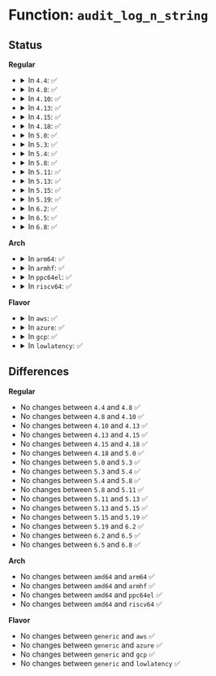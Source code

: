# Function: <code>audit_log_n_string</code>

## Status
<b>Regular</b>
<ul>
<li>
<details>
<summary>In <code>4.4</code>: ✅</summary>

```c
void audit_log_n_string(struct audit_buffer *ab, const char *string, size_t slen);
```

**Collision:** Unique Global

**Inline:** No

**Transformation:** False

**Instances:**

```
In kernel/audit.c (ffffffff81121f50)
Location: kernel/audit.c:1550
Inline: False
Direct callers:
  - kernel/audit.c:audit_log_n_untrustedstring
  - kernel/audit.c:audit_log_d_path
  - kernel/audit.c:audit_log_d_path
  - kernel/auditsc.c:audit_log_exit
  - kernel/audit_fsnotify.c:audit_mark_handle_event
  - kernel/audit_tree.c:kill_rules
  - security/apparmor/audit.c:audit_pre
  - security/apparmor/audit.c:audit_pre
  - security/apparmor/audit.c:audit_pre
  - security/apparmor/file.c:audit_file_mask
  - security/apparmor/label.c:aa_label_xaudit
  - security/apparmor/net.c:audit_net_cb
  - security/apparmor/net.c:audit_net_cb
  - security/integrity/integrity_audit.c:integrity_audit_msg
  - security/integrity/integrity_audit.c:integrity_audit_msg
```
**Symbols:**

```
ffffffff81121f50-ffffffff8112205b: audit_log_n_string (STB_GLOBAL)
```
</details>
</li>
<li>
<details>
<summary>In <code>4.8</code>: ✅</summary>

```c
void audit_log_n_string(struct audit_buffer *ab, const char *string, size_t slen);
```

**Collision:** Unique Global

**Inline:** No

**Transformation:** False

**Instances:**

```
In kernel/audit.c (ffffffff81129ea0)
Location: kernel/audit.c:1561
Inline: False
Direct callers:
  - kernel/audit.c:audit_log_d_path
  - kernel/audit.c:audit_log_d_path
  - kernel/audit.c:audit_log_n_untrustedstring
  - kernel/auditsc.c:audit_log_execve_info
  - kernel/audit_fsnotify.c:audit_mark_handle_event
  - kernel/audit_tree.c:kill_rules
  - security/apparmor/audit.c:audit_pre
  - security/apparmor/audit.c:audit_pre
  - security/apparmor/audit.c:audit_pre
  - security/apparmor/file.c:audit_file_mask
  - security/apparmor/label.c:aa_label_xaudit
  - security/apparmor/net.c:audit_net_cb
  - security/apparmor/net.c:audit_net_cb
  - security/integrity/integrity_audit.c:integrity_audit_msg
  - security/integrity/integrity_audit.c:integrity_audit_msg
```
**Symbols:**

```
ffffffff81129ea0-ffffffff81129fad: audit_log_n_string (STB_GLOBAL)
```
</details>
</li>
<li>
<details>
<summary>In <code>4.10</code>: ✅</summary>

```c
void audit_log_n_string(struct audit_buffer *ab, const char *string, size_t slen);
```

**Collision:** Unique Global

**Inline:** No

**Transformation:** False

**Instances:**

```
In kernel/audit.c (ffffffff81133bc0)
Location: kernel/audit.c:1700
Inline: False
Direct callers:
  - kernel/audit.c:audit_log_d_path
  - kernel/audit.c:audit_log_d_path
  - kernel/audit.c:audit_log_n_untrustedstring
  - kernel/auditsc.c:audit_log_execve_info
  - security/apparmor/audit.c:audit_pre
  - security/apparmor/audit.c:audit_pre
  - security/apparmor/audit.c:audit_pre
  - security/apparmor/file.c:audit_file_mask
  - security/apparmor/label.c:aa_label_xaudit
  - security/apparmor/net.c:audit_net_cb
  - security/apparmor/net.c:audit_net_cb
  - security/integrity/integrity_audit.c:integrity_audit_msg
  - security/integrity/integrity_audit.c:integrity_audit_msg
```
**Symbols:**

```
ffffffff81133bc0-ffffffff81133ccd: audit_log_n_string (STB_GLOBAL)
```
</details>
</li>
<li>
<details>
<summary>In <code>4.13</code>: ✅</summary>

```c
void audit_log_n_string(struct audit_buffer *ab, const char *string, size_t slen);
```

**Collision:** Unique Global

**Inline:** No

**Transformation:** False

**Instances:**

```
In kernel/audit.c (ffffffff81135090)
Location: kernel/audit.c:1879
Inline: False
Direct callers:
  - kernel/audit.c:audit_log_d_path
  - kernel/audit.c:audit_log_d_path
  - kernel/audit.c:audit_log_n_untrustedstring
  - kernel/auditsc.c:audit_log_execve_info
  - security/apparmor/audit.c:audit_pre
  - security/apparmor/audit.c:audit_pre
  - security/apparmor/audit.c:audit_pre
  - security/apparmor/ipc.c:audit_signal_mask
  - security/apparmor/ipc.c:audit_signal_mask
  - security/apparmor/ipc.c:audit_ptrace_mask
  - security/apparmor/ipc.c:audit_ptrace_mask
  - security/apparmor/ipc.c:audit_ptrace_mask
  - security/apparmor/ipc.c:audit_ptrace_mask
  - security/apparmor/file.c:audit_file_mask
  - security/apparmor/label.c:aa_label_xaudit
  - security/apparmor/net.c:audit_net_cb
  - security/apparmor/net.c:audit_net_cb
  - security/integrity/integrity_audit.c:integrity_audit_msg
  - security/integrity/integrity_audit.c:integrity_audit_msg
```
**Symbols:**

```
ffffffff81135090-ffffffff811351a6: audit_log_n_string (STB_GLOBAL)
```
</details>
</li>
<li>
<details>
<summary>In <code>4.15</code>: ✅</summary>

```c
void audit_log_n_string(struct audit_buffer *ab, const char *string, size_t slen);
```

**Collision:** Unique Global

**Inline:** No

**Transformation:** False

**Instances:**

```
In kernel/audit.c (ffffffff81141de0)
Location: kernel/audit.c:1887
Inline: False
Direct callers:
  - kernel/audit.c:audit_log_d_path
  - kernel/audit.c:audit_log_d_path
  - kernel/audit.c:audit_log_n_untrustedstring
  - kernel/auditsc.c:audit_log_execve_info
  - security/apparmor/audit.c:audit_pre
  - security/apparmor/audit.c:audit_pre
  - security/apparmor/audit.c:audit_pre
  - security/apparmor/ipc.c:audit_signal_mask
  - security/apparmor/ipc.c:audit_signal_mask
  - security/apparmor/ipc.c:audit_ptrace_mask
  - security/apparmor/ipc.c:audit_ptrace_mask
  - security/apparmor/ipc.c:audit_ptrace_mask
  - security/apparmor/ipc.c:audit_ptrace_mask
  - security/apparmor/file.c:audit_file_mask
  - security/apparmor/label.c:aa_label_xaudit
  - security/apparmor/net.c:audit_net_cb
  - security/apparmor/net.c:audit_net_cb
  - security/integrity/integrity_audit.c:integrity_audit_msg
  - security/integrity/integrity_audit.c:integrity_audit_msg
```
**Symbols:**

```
ffffffff81141de0-ffffffff81141ef6: audit_log_n_string (STB_GLOBAL)
```
</details>
</li>
<li>
<details>
<summary>In <code>4.18</code>: ✅</summary>

```c
void audit_log_n_string(struct audit_buffer *ab, const char *string, size_t slen);
```

**Collision:** Unique Global

**Inline:** No

**Transformation:** False

**Instances:**

```
In kernel/audit.c (ffffffff811507a0)
Location: kernel/audit.c:1940
Inline: False
Direct callers:
  - kernel/audit.c:audit_log_d_path
  - kernel/audit.c:audit_log_d_path
  - kernel/audit.c:audit_log_n_untrustedstring
  - kernel/auditsc.c:audit_log_execve_info
  - security/apparmor/audit.c:audit_pre
  - security/apparmor/audit.c:audit_pre
  - security/apparmor/audit.c:audit_pre
  - security/apparmor/ipc.c:audit_signal_mask
  - security/apparmor/ipc.c:audit_signal_mask
  - security/apparmor/ipc.c:audit_ptrace_mask
  - security/apparmor/ipc.c:audit_ptrace_mask
  - security/apparmor/ipc.c:audit_ptrace_mask
  - security/apparmor/ipc.c:audit_ptrace_mask
  - security/apparmor/file.c:audit_file_mask
  - security/apparmor/label.c:aa_label_xaudit
  - security/apparmor/net.c:audit_net_cb
  - security/apparmor/net.c:audit_net_cb
  - security/integrity/integrity_audit.c:integrity_audit_msg
  - security/integrity/integrity_audit.c:integrity_audit_msg
```
**Symbols:**

```
ffffffff811507a0-ffffffff811508be: audit_log_n_string (STB_GLOBAL)
```
</details>
</li>
<li>
<details>
<summary>In <code>5.0</code>: ✅</summary>

```c
void audit_log_n_string(struct audit_buffer *ab, const char *string, size_t slen);
```

**Collision:** Unique Global

**Inline:** No

**Transformation:** False

**Instances:**

```
In kernel/audit.c (ffffffff8115d440)
Location: kernel/audit.c:1937
Inline: False
Direct callers:
  - kernel/audit.c:audit_log_d_path
  - kernel/audit.c:audit_log_d_path
  - kernel/audit.c:audit_log_n_untrustedstring
  - kernel/auditsc.c:audit_log_execve_info
  - security/apparmor/audit.c:audit_pre
  - security/apparmor/audit.c:audit_pre
  - security/apparmor/audit.c:audit_pre
  - security/apparmor/ipc.c:audit_signal_mask
  - security/apparmor/ipc.c:audit_signal_mask
  - security/apparmor/ipc.c:audit_ptrace_mask
  - security/apparmor/ipc.c:audit_ptrace_mask
  - security/apparmor/ipc.c:audit_ptrace_mask
  - security/apparmor/ipc.c:audit_ptrace_mask
  - security/apparmor/file.c:audit_file_mask
  - security/apparmor/label.c:aa_label_xaudit
  - security/apparmor/net.c:audit_net_cb
  - security/apparmor/net.c:audit_net_cb
```
**Symbols:**

```
ffffffff8115d440-ffffffff8115d558: audit_log_n_string (STB_GLOBAL)
```
</details>
</li>
<li>
<details>
<summary>In <code>5.3</code>: ✅</summary>

```c
void audit_log_n_string(struct audit_buffer *ab, const char *string, size_t slen);
```

**Collision:** Unique Global

**Inline:** No

**Transformation:** False

**Instances:**

```
In kernel/audit.c (ffffffff81169b80)
Location: kernel/audit.c:1937
Inline: False
Direct callers:
  - kernel/audit.c:audit_log_d_path
  - kernel/audit.c:audit_log_d_path
  - kernel/audit.c:audit_log_n_untrustedstring
  - kernel/auditsc.c:audit_log_execve_info
  - security/apparmor/audit.c:audit_pre
  - security/apparmor/audit.c:audit_pre
  - security/apparmor/audit.c:audit_pre
  - security/apparmor/ipc.c:audit_signal_mask
  - security/apparmor/ipc.c:audit_signal_mask
  - security/apparmor/ipc.c:audit_ptrace_mask
  - security/apparmor/ipc.c:audit_ptrace_mask
  - security/apparmor/ipc.c:audit_ptrace_mask
  - security/apparmor/ipc.c:audit_ptrace_mask
  - security/apparmor/file.c:audit_file_mask
  - security/apparmor/label.c:aa_label_xaudit
  - security/apparmor/net.c:audit_net_cb
  - security/apparmor/net.c:audit_net_cb
```
**Symbols:**

```
ffffffff81169b80-ffffffff81169c8c: audit_log_n_string (STB_GLOBAL)
```
</details>
</li>
<li>
<details>
<summary>In <code>5.4</code>: ✅</summary>

```c
void audit_log_n_string(struct audit_buffer *ab, const char *string, size_t slen);
```

**Collision:** Unique Global

**Inline:** No

**Transformation:** False

**Instances:**

```
In kernel/audit.c (ffffffff81175a20)
Location: kernel/audit.c:1939
Inline: False
Direct callers:
  - kernel/audit.c:audit_log_d_path
  - kernel/audit.c:audit_log_d_path
  - kernel/audit.c:audit_log_n_untrustedstring
  - kernel/auditsc.c:audit_log_execve_info
  - security/apparmor/audit.c:audit_pre
  - security/apparmor/audit.c:audit_pre
  - security/apparmor/audit.c:audit_pre
  - security/apparmor/ipc.c:audit_signal_mask
  - security/apparmor/ipc.c:audit_signal_mask
  - security/apparmor/ipc.c:audit_ptrace_mask
  - security/apparmor/ipc.c:audit_ptrace_mask
  - security/apparmor/ipc.c:audit_ptrace_mask
  - security/apparmor/ipc.c:audit_ptrace_mask
  - security/apparmor/file.c:audit_file_mask
  - security/apparmor/label.c:aa_label_xaudit
  - security/apparmor/net.c:audit_net_cb
  - security/apparmor/net.c:audit_net_cb
```
**Symbols:**

```
ffffffff81175a20-ffffffff81175b2c: audit_log_n_string (STB_GLOBAL)
```
</details>
</li>
<li>
<details>
<summary>In <code>5.8</code>: ✅</summary>

```c
void audit_log_n_string(struct audit_buffer *ab, const char *string, size_t slen);
```

**Collision:** Unique Global

**Inline:** No

**Transformation:** False

**Instances:**

```
In kernel/audit.c (ffffffff81188180)
Location: kernel/audit.c:2019
Inline: False
Direct callers:
  - kernel/audit.c:audit_log_d_path
  - kernel/audit.c:audit_log_n_untrustedstring
  - kernel/auditsc.c:audit_log_execve_info
  - security/lsm_audit.c:dump_common_audit_data
  - security/apparmor/audit.c:audit_pre
  - security/apparmor/audit.c:audit_pre
  - security/apparmor/audit.c:audit_pre
  - security/apparmor/ipc.c:audit_signal_cb
  - security/apparmor/ipc.c:audit_signal_cb
  - security/apparmor/ipc.c:audit_signal_cb
  - security/apparmor/ipc.c:audit_signal_cb
  - security/apparmor/ipc.c:audit_ptrace_mask
  - security/apparmor/ipc.c:audit_ptrace_mask
  - security/apparmor/ipc.c:audit_ptrace_mask
  - security/apparmor/ipc.c:audit_ptrace_mask
  - security/apparmor/file.c:audit_file_mask
  - security/apparmor/label.c:aa_label_xaudit
  - security/apparmor/net.c:audit_net_cb
  - security/apparmor/net.c:audit_net_cb
```
**Symbols:**

```
ffffffff81188180-ffffffff8118828c: audit_log_n_string (STB_GLOBAL)
```
</details>
</li>
<li>
<details>
<summary>In <code>5.11</code>: ✅</summary>

```c
void audit_log_n_string(struct audit_buffer *ab, const char *string, size_t slen);
```

**Collision:** Unique Global

**Inline:** No

**Transformation:** False

**Instances:**

```
In kernel/audit.c (ffffffff81185510)
Location: kernel/audit.c:2036
Inline: False
Direct callers:
  - kernel/audit.c:audit_log_n_untrustedstring
  - kernel/auditsc.c:audit_log_execve_info
  - security/apparmor/label.c:aa_label_xaudit
```
**Symbols:**

```
ffffffff81185510-ffffffff8118561c: audit_log_n_string (STB_GLOBAL)
```
</details>
</li>
<li>
<details>
<summary>In <code>5.13</code>: ✅</summary>

```c
void audit_log_n_string(struct audit_buffer *ab, const char *string, size_t slen);
```

**Collision:** Unique Global

**Inline:** No

**Transformation:** False

**Instances:**

```
In kernel/audit.c (ffffffff81186510)
Location: kernel/audit.c:2036
Inline: False
Direct callers:
  - kernel/audit.c:audit_log_n_untrustedstring
  - kernel/auditsc.c:audit_log_execve_info
  - security/apparmor/label.c:aa_label_xaudit
```
**Symbols:**

```
ffffffff81186510-ffffffff81186619: audit_log_n_string (STB_GLOBAL)
```
</details>
</li>
<li>
<details>
<summary>In <code>5.15</code>: ✅</summary>

```c
void audit_log_n_string(struct audit_buffer *ab, const char *string, size_t slen);
```

**Collision:** Unique Global

**Inline:** No

**Transformation:** False

**Instances:**

```
In kernel/audit.c (ffffffff811ae900)
Location: kernel/audit.c:2075
Inline: False
Direct callers:
  - kernel/audit.c:audit_log_n_untrustedstring
  - kernel/auditsc.c:audit_log_execve_info
  - security/apparmor/label.c:aa_label_xaudit
```
**Symbols:**

```
ffffffff811ae900-ffffffff811aea09: audit_log_n_string (STB_GLOBAL)
```
</details>
</li>
<li>
<details>
<summary>In <code>5.19</code>: ✅</summary>

```c
void audit_log_n_string(struct audit_buffer *ab, const char *string, size_t slen);
```

**Collision:** Unique Global

**Inline:** No

**Transformation:** False

**Instances:**

```
In kernel/audit.c (ffffffff811e08c0)
Location: kernel/audit.c:2057
Inline: False
Direct callers:
  - kernel/audit.c:audit_log_n_untrustedstring
  - kernel/auditsc.c:audit_log_execve_info
  - security/apparmor/label.c:aa_label_xaudit
```
**Symbols:**

```
ffffffff811e08c0-ffffffff811e09fb: audit_log_n_string (STB_GLOBAL)
```
</details>
</li>
<li>
<details>
<summary>In <code>6.2</code>: ✅</summary>

```c
void audit_log_n_string(struct audit_buffer *ab, const char *string, size_t slen);
```

**Collision:** Unique Global

**Inline:** No

**Transformation:** False

**Instances:**

```
In kernel/audit.c (ffffffff81226670)
Location: kernel/audit.c:2055
Inline: False
Direct callers:
  - kernel/audit.c:audit_log_n_untrustedstring
  - kernel/auditsc.c:audit_log_execve_info
  - security/apparmor/label.c:aa_label_xaudit
```
**Symbols:**

```
ffffffff81226670-ffffffff812267ab: audit_log_n_string (STB_GLOBAL)
```
</details>
</li>
<li>
<details>
<summary>In <code>6.5</code>: ✅</summary>

```c
void audit_log_n_string(struct audit_buffer *ab, const char *string, size_t slen);
```

**Collision:** Unique Global

**Inline:** No

**Transformation:** False

**Instances:**

```
In kernel/audit.c (ffffffff8123cc50)
Location: kernel/audit.c:2055
Inline: False
Direct callers:
  - kernel/audit.c:audit_log_n_untrustedstring
  - kernel/auditsc.c:audit_log_execve_info
  - security/apparmor/label.c:aa_label_xaudit
```
**Symbols:**

```
ffffffff8123cc50-ffffffff8123cd89: audit_log_n_string (STB_GLOBAL)
```
</details>
</li>
<li>
<details>
<summary>In <code>6.8</code>: ✅</summary>

```c
void audit_log_n_string(struct audit_buffer *ab, const char *string, size_t slen);
```

**Collision:** Unique Global

**Inline:** No

**Transformation:** False

**Instances:**

```
In kernel/audit.c (ffffffff81256b60)
Location: kernel/audit.c:2073
Inline: False
Direct callers:
  - kernel/audit.c:audit_log_n_untrustedstring
  - kernel/auditsc.c:audit_log_execve_info
  - security/apparmor/label.c:aa_label_xaudit
```
**Symbols:**

```
ffffffff81256b60-ffffffff81256c99: audit_log_n_string (STB_GLOBAL)
```
</details>
</li>
</ul>
<b>Arch</b>
<ul>
<li>
<details>
<summary>In <code>arm64</code>: ✅</summary>

```c
void audit_log_n_string(struct audit_buffer *ab, const char *string, size_t slen);
```

**Collision:** Unique Global

**Inline:** No

**Transformation:** False

**Instances:**

```
In kernel/audit.c (ffff8000101ea8e8)
Location: kernel/audit.c:1939
Inline: False
Direct callers:
  - kernel/audit.c:audit_log_d_path
  - kernel/audit.c:audit_log_d_path
  - kernel/audit.c:audit_log_n_untrustedstring
  - kernel/auditsc.c:audit_log_execve_info
  - security/apparmor/audit.c:audit_pre
  - security/apparmor/audit.c:audit_pre
  - security/apparmor/audit.c:audit_pre
  - security/apparmor/ipc.c:audit_signal_mask
  - security/apparmor/ipc.c:audit_signal_mask
  - security/apparmor/ipc.c:audit_ptrace_mask
  - security/apparmor/ipc.c:audit_ptrace_mask
  - security/apparmor/ipc.c:audit_ptrace_mask
  - security/apparmor/ipc.c:audit_ptrace_mask
  - security/apparmor/file.c:audit_file_mask
  - security/apparmor/label.c:aa_label_xaudit
  - security/apparmor/net.c:audit_net_cb
  - security/apparmor/net.c:audit_net_cb
```
**Symbols:**

```
ffff8000101ea8e8-ffff8000101eaa28: audit_log_n_string (STB_GLOBAL)
```
</details>
</li>
<li>
<details>
<summary>In <code>armhf</code>: ✅</summary>

```c
void audit_log_n_string(struct audit_buffer *ab, const char *string, size_t slen);
```

**Collision:** Unique Global

**Inline:** No

**Transformation:** False

**Instances:**

```
In kernel/audit.c (c042a5e4)
Location: kernel/audit.c:1939
Inline: False
Direct callers:
  - kernel/audit.c:audit_log_d_path
  - kernel/audit.c:audit_log_d_path
  - kernel/audit.c:audit_log_n_untrustedstring
  - kernel/auditsc.c:audit_log_execve_info
  - security/apparmor/audit.c:audit_pre
  - security/apparmor/audit.c:audit_pre
  - security/apparmor/audit.c:audit_pre
  - security/apparmor/ipc.c:audit_signal_mask
  - security/apparmor/ipc.c:audit_signal_mask
  - security/apparmor/ipc.c:audit_ptrace_mask
  - security/apparmor/ipc.c:audit_ptrace_mask
  - security/apparmor/ipc.c:audit_ptrace_mask
  - security/apparmor/ipc.c:audit_ptrace_mask
  - security/apparmor/file.c:audit_file_mask
  - security/apparmor/label.c:aa_label_xaudit
  - security/apparmor/net.c:audit_net_cb
  - security/apparmor/net.c:audit_net_cb
```
**Symbols:**

```
c042a5e4-c042a6fc: audit_log_n_string (STB_GLOBAL)
```
</details>
</li>
<li>
<details>
<summary>In <code>ppc64el</code>: ✅</summary>

```c
void audit_log_n_string(struct audit_buffer *ab, const char *string, size_t slen);
```

**Collision:** Unique Global

**Inline:** No

**Transformation:** False

**Instances:**

```
In kernel/audit.c (c00000000025bc60)
Location: kernel/audit.c:1939
Inline: False
Direct callers:
  - kernel/audit.c:audit_log_d_path
  - kernel/audit.c:audit_log_d_path
  - kernel/audit.c:audit_log_n_untrustedstring
  - kernel/auditsc.c:audit_log_execve_info
  - security/apparmor/audit.c:audit_pre
  - security/apparmor/audit.c:audit_pre
  - security/apparmor/audit.c:audit_pre
  - security/apparmor/ipc.c:audit_signal_mask
  - security/apparmor/ipc.c:audit_signal_mask
  - security/apparmor/ipc.c:audit_ptrace_mask
  - security/apparmor/ipc.c:audit_ptrace_mask
  - security/apparmor/ipc.c:audit_ptrace_mask
  - security/apparmor/ipc.c:audit_ptrace_mask
  - security/apparmor/file.c:audit_file_mask
  - security/apparmor/label.c:aa_label_xaudit
  - security/apparmor/net.c:audit_net_cb
  - security/apparmor/net.c:audit_net_cb
```
**Symbols:**

```
c00000000025bc60-c00000000025be5c: audit_log_n_string (STB_GLOBAL)
```
</details>
</li>
<li>
<details>
<summary>In <code>riscv64</code>: ✅</summary>

```c
void audit_log_n_string(struct audit_buffer *ab, const char *string, size_t slen);
```

**Collision:** Unique Global

**Inline:** No

**Transformation:** False

**Instances:**

```
In kernel/audit.c (ffffffe00015f290)
Location: kernel/audit.c:1939
Inline: False
Direct callers:
  - kernel/audit.c:audit_log_d_path
  - kernel/audit.c:audit_log_d_path
  - kernel/audit.c:audit_log_n_untrustedstring
  - kernel/auditsc.c:audit_log_execve_info
  - security/apparmor/audit.c:audit_pre
  - security/apparmor/audit.c:audit_pre
  - security/apparmor/audit.c:audit_pre
  - security/apparmor/file.c:audit_file_mask
  - security/apparmor/label.c:aa_label_xaudit
  - security/apparmor/net.c:audit_net_cb
  - security/apparmor/net.c:audit_net_cb
```
**Symbols:**

```
ffffffe00015f290-ffffffe00015f3a4: audit_log_n_string (STB_GLOBAL)
```
</details>
</li>
</ul>
<b>Flavor</b>
<ul>
<li>
<details>
<summary>In <code>aws</code>: ✅</summary>

```c
void audit_log_n_string(struct audit_buffer *ab, const char *string, size_t slen);
```

**Collision:** Unique Global

**Inline:** No

**Transformation:** False

**Instances:**

```
In kernel/audit.c (ffffffff8116e040)
Location: kernel/audit.c:1939
Inline: False
Direct callers:
  - kernel/audit.c:audit_log_d_path
  - kernel/audit.c:audit_log_d_path
  - kernel/audit.c:audit_log_n_untrustedstring
  - kernel/auditsc.c:audit_log_execve_info
  - security/apparmor/audit.c:audit_pre
  - security/apparmor/audit.c:audit_pre
  - security/apparmor/audit.c:audit_pre
  - security/apparmor/ipc.c:audit_signal_mask
  - security/apparmor/ipc.c:audit_signal_mask
  - security/apparmor/ipc.c:audit_ptrace_mask
  - security/apparmor/ipc.c:audit_ptrace_mask
  - security/apparmor/ipc.c:audit_ptrace_mask
  - security/apparmor/ipc.c:audit_ptrace_mask
  - security/apparmor/file.c:audit_file_mask
  - security/apparmor/label.c:aa_label_xaudit
  - security/apparmor/net.c:audit_net_cb
  - security/apparmor/net.c:audit_net_cb
```
**Symbols:**

```
ffffffff8116e040-ffffffff8116e14c: audit_log_n_string (STB_GLOBAL)
```
</details>
</li>
<li>
<details>
<summary>In <code>azure</code>: ✅</summary>

```c
void audit_log_n_string(struct audit_buffer *ab, const char *string, size_t slen);
```

**Collision:** Unique Global

**Inline:** No

**Transformation:** False

**Instances:**

```
In kernel/audit.c (ffffffff811611e0)
Location: kernel/audit.c:1939
Inline: False
Direct callers:
  - kernel/audit.c:audit_log_d_path
  - kernel/audit.c:audit_log_d_path
  - kernel/audit.c:audit_log_n_untrustedstring
  - kernel/auditsc.c:audit_log_execve_info
  - security/apparmor/audit.c:audit_pre
  - security/apparmor/audit.c:audit_pre
  - security/apparmor/audit.c:audit_pre
  - security/apparmor/ipc.c:audit_signal_mask
  - security/apparmor/ipc.c:audit_signal_mask
  - security/apparmor/ipc.c:audit_ptrace_mask
  - security/apparmor/ipc.c:audit_ptrace_mask
  - security/apparmor/ipc.c:audit_ptrace_mask
  - security/apparmor/ipc.c:audit_ptrace_mask
  - security/apparmor/file.c:audit_file_mask
  - security/apparmor/label.c:aa_label_xaudit
  - security/apparmor/net.c:audit_net_cb
  - security/apparmor/net.c:audit_net_cb
```
**Symbols:**

```
ffffffff811611e0-ffffffff811612ec: audit_log_n_string (STB_GLOBAL)
```
</details>
</li>
<li>
<details>
<summary>In <code>gcp</code>: ✅</summary>

```c
void audit_log_n_string(struct audit_buffer *ab, const char *string, size_t slen);
```

**Collision:** Unique Global

**Inline:** No

**Transformation:** False

**Instances:**

```
In kernel/audit.c (ffffffff8116be10)
Location: kernel/audit.c:1939
Inline: False
Direct callers:
  - kernel/audit.c:audit_log_d_path
  - kernel/audit.c:audit_log_d_path
  - kernel/audit.c:audit_log_n_untrustedstring
  - kernel/auditsc.c:audit_log_execve_info
  - security/apparmor/audit.c:audit_pre
  - security/apparmor/audit.c:audit_pre
  - security/apparmor/audit.c:audit_pre
  - security/apparmor/ipc.c:audit_signal_mask
  - security/apparmor/ipc.c:audit_signal_mask
  - security/apparmor/ipc.c:audit_ptrace_mask
  - security/apparmor/ipc.c:audit_ptrace_mask
  - security/apparmor/ipc.c:audit_ptrace_mask
  - security/apparmor/ipc.c:audit_ptrace_mask
  - security/apparmor/file.c:audit_file_mask
  - security/apparmor/label.c:aa_label_xaudit
  - security/apparmor/net.c:audit_net_cb
  - security/apparmor/net.c:audit_net_cb
```
**Symbols:**

```
ffffffff8116be10-ffffffff8116bf1c: audit_log_n_string (STB_GLOBAL)
```
</details>
</li>
<li>
<details>
<summary>In <code>lowlatency</code>: ✅</summary>

```c
void audit_log_n_string(struct audit_buffer *ab, const char *string, size_t slen);
```

**Collision:** Unique Global

**Inline:** No

**Transformation:** False

**Instances:**

```
In kernel/audit.c (ffffffff811795d0)
Location: kernel/audit.c:1939
Inline: False
Direct callers:
  - kernel/audit.c:audit_log_d_path
  - kernel/audit.c:audit_log_d_path
  - kernel/audit.c:audit_log_n_untrustedstring
  - kernel/auditsc.c:audit_log_execve_info
  - security/apparmor/audit.c:audit_pre
  - security/apparmor/audit.c:audit_pre
  - security/apparmor/audit.c:audit_pre
  - security/apparmor/ipc.c:audit_signal_mask
  - security/apparmor/ipc.c:audit_signal_mask
  - security/apparmor/ipc.c:audit_ptrace_mask
  - security/apparmor/ipc.c:audit_ptrace_mask
  - security/apparmor/ipc.c:audit_ptrace_mask
  - security/apparmor/ipc.c:audit_ptrace_mask
  - security/apparmor/file.c:audit_file_mask
  - security/apparmor/label.c:aa_label_xaudit
  - security/apparmor/net.c:audit_net_cb
  - security/apparmor/net.c:audit_net_cb
```
**Symbols:**

```
ffffffff811795d0-ffffffff811796dc: audit_log_n_string (STB_GLOBAL)
```
</details>
</li>
</ul>

## Differences
<b>Regular</b>
<ul>
<li>
No changes between <code>4.4</code> and <code>4.8</code> ✅
</li>
<li>
No changes between <code>4.8</code> and <code>4.10</code> ✅
</li>
<li>
No changes between <code>4.10</code> and <code>4.13</code> ✅
</li>
<li>
No changes between <code>4.13</code> and <code>4.15</code> ✅
</li>
<li>
No changes between <code>4.15</code> and <code>4.18</code> ✅
</li>
<li>
No changes between <code>4.18</code> and <code>5.0</code> ✅
</li>
<li>
No changes between <code>5.0</code> and <code>5.3</code> ✅
</li>
<li>
No changes between <code>5.3</code> and <code>5.4</code> ✅
</li>
<li>
No changes between <code>5.4</code> and <code>5.8</code> ✅
</li>
<li>
No changes between <code>5.8</code> and <code>5.11</code> ✅
</li>
<li>
No changes between <code>5.11</code> and <code>5.13</code> ✅
</li>
<li>
No changes between <code>5.13</code> and <code>5.15</code> ✅
</li>
<li>
No changes between <code>5.15</code> and <code>5.19</code> ✅
</li>
<li>
No changes between <code>5.19</code> and <code>6.2</code> ✅
</li>
<li>
No changes between <code>6.2</code> and <code>6.5</code> ✅
</li>
<li>
No changes between <code>6.5</code> and <code>6.8</code> ✅
</li>
</ul>
<b>Arch</b>
<ul>
<li>
No changes between <code>amd64</code> and <code>arm64</code> ✅
</li>
<li>
No changes between <code>amd64</code> and <code>armhf</code> ✅
</li>
<li>
No changes between <code>amd64</code> and <code>ppc64el</code> ✅
</li>
<li>
No changes between <code>amd64</code> and <code>riscv64</code> ✅
</li>
</ul>
<b>Flavor</b>
<ul>
<li>
No changes between <code>generic</code> and <code>aws</code> ✅
</li>
<li>
No changes between <code>generic</code> and <code>azure</code> ✅
</li>
<li>
No changes between <code>generic</code> and <code>gcp</code> ✅
</li>
<li>
No changes between <code>generic</code> and <code>lowlatency</code> ✅
</li>
</ul>
